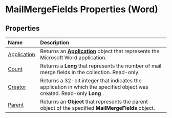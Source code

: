 
# MailMergeFields Properties (Word)

## Properties



|**Name**|**Description**|
|:-----|:-----|
|[Application](4c0f8016-eced-78f4-a4e6-401949f2793a.md)|Returns an  **[Application](d1cf6f8f-4e88-bf01-93b4-90a83f79cb44.md)** object that represents the Microsoft Word application.|
|[Count](b72788d7-eb2e-e569-4a23-e4259bcba864.md)|Returns a  **Long** that represents the number of mail merge fields in the collection. Read-only.|
|[Creator](959eab24-89b2-649b-7e8c-aabda9751c30.md)|Returns a 32-bit integer that indicates the application in which the specified object was created. Read-only  **Long** .|
|[Parent](ee1d1edb-877a-db21-8641-692f7601ea05.md)|Returns an  **Object** that represents the parent object of the specified **MailMergeFields** object.|
